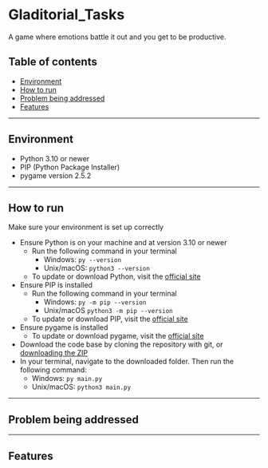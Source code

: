 # Gladitorial_Tasks
A game where emotions battle it out and you get to be productive.

## Table of contents
- [Environment](#environment)
- [How to run](#how-to-run)
- [Problem being addressed](#problem-being-addressed)
- [Features](#features)

---

## Environment
- Python 3.10 or newer
- PIP (Python Package Installer)
- pygame version 2.5.2

---

## How to run
Make sure your environment is set up correctly
- Ensure Python is on your machine and at version 3.10 or newer
    - Run the following command in your terminal
        - Windows: `py --version`
        - Unix/macOS: `python3 --version`
    - To update or download Python, visit the [official site](https://www.python.org/downloads/)
- Ensure PIP is installed
    - Run the following command in your terminal
        - Windows: `py -m pip --version`
        - Unix/macOS `python3 -m pip --version`
    - To update or download PIP, visit the [official site](https://docs.python.org/3/installing/index.html#pip-not-installed)
- Ensure pygame is installed
    - To update or download pygame, visit  the [official site](https://www.pygame.org/wiki/GettingStarted)
- Download the code base by cloning the repository with git, or [downloading the ZIP](https://docs.github.com/en/repositories/working-with-files/using-files/downloading-source-code-archives)
- In your terminal, navigate to the downloaded folder. Then run the following command:
    - Windows: `py main.py`
    - Unix/macOS: `python3 main.py`

---

## Problem being addressed

---

## Features